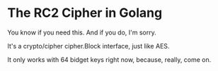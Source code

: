 # The RC2 Cipher in Golang

You know if you need this. And if you do, I'm sorry.

It's a crypto/cipher cipher.Block interface, just like AES.

It only works with 64 bidget keys right now, because, really, come on.


